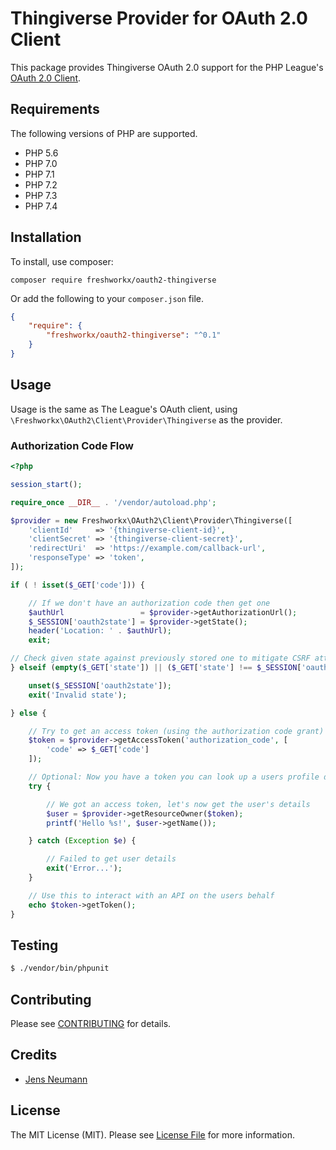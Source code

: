 # Thingiverse Provider for OAuth 2.0 Client

This package provides Thingiverse OAuth 2.0 support for the PHP League's [OAuth 2.0 Client](https://github.com/thephpleague/oauth2-client).

## Requirements

The following versions of PHP are supported.

* PHP 5.6
* PHP 7.0
* PHP 7.1
* PHP 7.2
* PHP 7.3
* PHP 7.4

## Installation

To install, use composer:

```
composer require freshworkx/oauth2-thingiverse
```

Or add the following to your `composer.json` file.

```json
{
    "require": {
        "freshworkx/oauth2-thingiverse": "^0.1"
    }
}
```

## Usage

Usage is the same as The League's OAuth client, using `\Freshworkx\OAuth2\Client\Provider\Thingiverse` as the provider.

### Authorization Code Flow

```php
<?php

session_start();

require_once __DIR__ . '/vendor/autoload.php';

$provider = new Freshworkx\OAuth2\Client\Provider\Thingiverse([
    'clientId'     => '{thingiverse-client-id}',
    'clientSecret' => '{thingiverse-client-secret}',
    'redirectUri'  => 'https://example.com/callback-url',
    'responseType' => 'token',
]);

if ( ! isset($_GET['code'])) {

    // If we don't have an authorization code then get one
    $authUrl                 = $provider->getAuthorizationUrl();
    $_SESSION['oauth2state'] = $provider->getState();
    header('Location: ' . $authUrl);
    exit;

// Check given state against previously stored one to mitigate CSRF attack
} elseif (empty($_GET['state']) || ($_GET['state'] !== $_SESSION['oauth2state'])) {

    unset($_SESSION['oauth2state']);
    exit('Invalid state');

} else {

    // Try to get an access token (using the authorization code grant)
    $token = $provider->getAccessToken('authorization_code', [
        'code' => $_GET['code']
    ]);

    // Optional: Now you have a token you can look up a users profile data
    try {

        // We got an access token, let's now get the user's details
        $user = $provider->getResourceOwner($token);
        printf('Hello %s!', $user->getName());

    } catch (Exception $e) {

        // Failed to get user details
        exit('Error...');
    }

    // Use this to interact with an API on the users behalf
    echo $token->getToken();
}
```

## Testing

``` bash
$ ./vendor/bin/phpunit
```

## Contributing

Please see [CONTRIBUTING](https://github.com/freshworkx/oauth2-thingiverse/blob/master/CONTRIBUTING.md) for details.


## Credits

- [Jens Neumann](https://github.com/freshworkx)


## License

The MIT License (MIT). Please see [License File](https://github.com/freshworkx/oauth2-thingiverse/blob/master/LICENSE) for more information.
